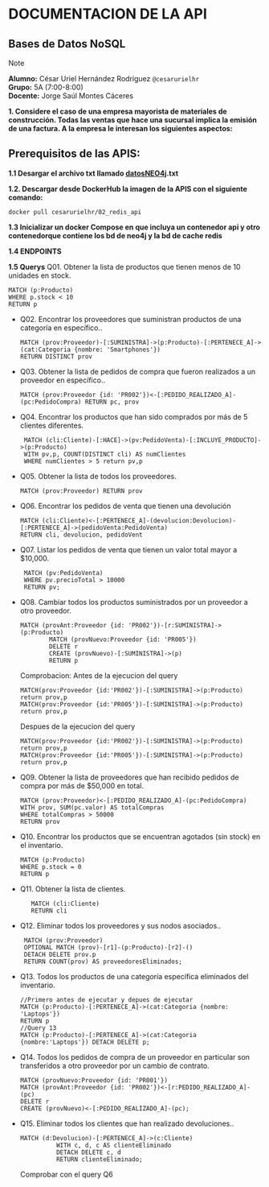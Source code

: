 # DOCUMENTACION DE LA API  
## Bases de Datos NoSQL
> [!NOTE]
> **Alumno:** César Uriel Hernández Rodríguez `@cesarurielhr`  
> **Grupo:** 5A (7:00-8:00)  
> **Docente:** Jorge Saúl Montes Cáceres  

**1. Considere el caso de una empresa mayorista de materiales de construcción. Todas las ventas que hace una sucursal implica la emisión de una factura. A la empresa le interesan los siguientes aspectos:**

## Prerequisitos de las APIS:
**1.1 Desargar el archivo txt llamado [datosNEO4j](https://github.com/cesarurielhr/01redisapi/edit/main/README.md).txt**

**1.2. Descargar desde DockerHub la imagen de la APIS con el siguiente comando:**
```
docker pull cesarurielhr/02_redis_api
```
**1.3 Inicializar un docker Compose en que incluya un contenedor api y otro contenedorque contiene los bd de neo4j y la bd de cache redis**

**1.4 ENDPOINTS**
 
**1.5 Querys**
Q01. Obtener la lista de productos que tienen menos de 10 unidades en stock.
  ```
  MATCH (p:Producto) 
  WHERE p.stock < 10 
  RETURN p
  ```
- Q02. Encontrar los proveedores que suministran productos de una categoría en específico..
  ```
  MATCH (prov:Proveedor)-[:SUMINISTRA]->(p:Producto)-[:PERTENECE_A]->(cat:Categoria {nombre: 'Smartphones'}) 
  RETURN DISTINCT prov
  ```
- Q03. Obtener la lista de pedidos de compra que fueron realizados a un proveedor en específico..
  ```
  MATCH (prov:Proveedor {id: 'PR002'})<-[:PEDIDO_REALIZADO_A]-(pc:PedidoCompra) RETURN pc, prov
  ```
- Q04. Encontrar los productos que han sido comprados por más de 5 clientes diferentes.
  ```
   MATCH (cli:Cliente)-[:HACE]->(pv:PedidoVenta)-[:INCLUYE_PRODUCTO]->(p:Producto)
   WITH pv,p, COUNT(DISTINCT cli) AS numClientes
   WHERE numClientes > 5 return pv,p
  ```
- Q05. Obtener la lista de todos los  proveedores.
  ```
  MATCH (prov:Proveedor) RETURN prov
  ```
- Q06. Encontrar los pedidos de venta que tienen una devolución
  ```
  MATCH (cli:Cliente)<-[:PERTENECE_A]-(devolucion:Devolucion)-[:PERTENECE_A]->(pedidoVenta:PedidoVenta)
  RETURN cli, devolucion, pedidoVent
  ```
- Q07. Listar los pedidos de venta que tienen un valor total mayor a $10,000.
  ```
   MATCH (pv:PedidoVenta) 
   WHERE pv.precioTotal > 10000 
   RETURN pv;
   ```
- Q08. Cambiar todos los productos suministrados por un proveedor a otro proveedor.
   ```
   MATCH (provAnt:Proveedor {id: 'PR002'})-[r:SUMINISTRA]->(p:Producto) 
           MATCH (provNuevo:Proveedor {id: 'PR005'}) 
           DELETE r 
           CREATE (provNuevo)-[:SUMINISTRA]->(p) 
           RETURN p
   ```
   Comprobacion: Antes de la ejecucion del query
   ```
   MATCH(prov:Proveedor {id:'PR002'})-[:SUMINISTRA]->(p:Producto) return prov,p
   MATCH(prov:Proveedor {id:'PR005'})-[:SUMINISTRA]->(p:Producto) return prov,p
   ```
  Despues de la ejecucion del query
   ```
   MATCH(prov:Proveedor {id:'PR002'})-[:SUMINISTRA]->(p:Producto) return prov,p
   MATCH(prov:Proveedor {id:'PR005'})-[:SUMINISTRA]->(p:Producto) return prov,p
   ```
- Q09. Obtener la lista de proveedores que han recibido pedidos de compra por más de $50,000 en total.
  ```
  MATCH (prov:Proveedor)<-[:PEDIDO_REALIZADO_A]-(pc:PedidoCompra)
  WITH prov, SUM(pc.valor) AS totalCompras
  WHERE totalCompras > 50000
  RETURN prov
  ```
- Q10. Encontrar los productos que se encuentran agotados (sin stock) en el inventario.
  ```
  MATCH (p:Producto) 
  WHERE p.stock = 0 
  RETURN p
  ```
- Q11. Obtener la lista de clientes.
  ```
     MATCH (cli:Cliente) 
     RETURN cli
  ```
- Q12. Eliminar todos los proveedores y sus nodos asociados..
  ```
   MATCH (prov:Proveedor)
   OPTIONAL MATCH (prov)-[r1]-(p:Producto)-[r2]-()
   DETACH DELETE prov.p
   RETURN COUNT(prov) AS proveedoresEliminados;

  ```
- Q13. Todos los productos de una categoría específica eliminados del inventario.
  ```
  //Primero antes de ejecutar y depues de ejecutar
  MATCH (p:Producto)-[:PERTENECE_A]->(cat:Categoria {nombre: 'Laptops'})
  RETURN p
  //Query 13
  MATCH (p:Producto)-[:PERTENECE_A]->(cat:Categoria {nombre:'Laptops'}) DETACH DELETE p;
  ```
- Q14. Todos los pedidos de compra de un proveedor en particular son transferidos a otro proveedor por un cambio de contrato.
  ```
  MATCH (provNuevo:Proveedor {id: 'PR001'}) 
  MATCH (provAnt:Proveedor {id: 'PR002'})<-[r:PEDIDO_REALIZADO_A]-(pc) 
  DELETE r 
  CREATE (provNuevo)<-[:PEDIDO_REALIZADO_A]-(pc);
  ```
- Q15. Eliminar todos los clientes que han realizado devoluciones..
  ```
  MATCH (d:Devolucion)-[:PERTENECE_A]->(c:Cliente)
            WITH c, d, c AS clienteEliminado
            DETACH DELETE c, d
            RETURN clienteEliminado;
  ```
  Comprobar con el query Q6
